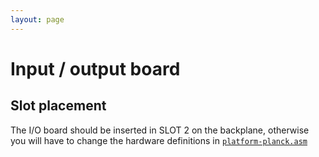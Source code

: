 ```yaml
---
layout: page
---
```


# Input / output board


## Slot placement

The I/O board should be inserted in SLOT 2 on the backplane, otherwise you will have to change the hardware definitions in [`platform-planck.asm`](https://gitlab.com/planck-6502/planck-6502/-/blob/master/Software/forth/platform/platform-planck.asm#L109)